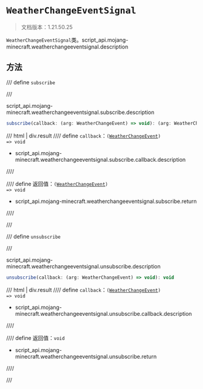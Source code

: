 # `WeatherChangeEventSignal`

> 文档版本：1.21.50.25

`WeatherChangeEventSignal`类。script_api.mojang-minecraft.weatherchangeeventsignal.description

## 方法

/// define
`subscribe`


///

script_api.mojang-minecraft.weatherchangeeventsignal.subscribe.description

```js
subscribe(callback: (arg: WeatherChangeEvent) => void): (arg: WeatherChangeEvent) => void
```

/// html | div.result
//// define
`callback`：<code>(<a href="../weatherchangeevent/">WeatherChangeEvent</a>) =&gt; void</code>

- script_api.mojang-minecraft.weatherchangeeventsignal.subscribe.callback.description


////

//// define
返回值：<code>(<a href="../weatherchangeevent/">WeatherChangeEvent</a>) =&gt; void</code>

- script_api.mojang-minecraft.weatherchangeeventsignal.subscribe.return


////

///


/// define
`unsubscribe`


///

script_api.mojang-minecraft.weatherchangeeventsignal.unsubscribe.description

```js
unsubscribe(callback: (arg: WeatherChangeEvent) => void): void
```

/// html | div.result
//// define
`callback`：<code>(<a href="../weatherchangeevent/">WeatherChangeEvent</a>) =&gt; void</code>

- script_api.mojang-minecraft.weatherchangeeventsignal.unsubscribe.callback.description


////

//// define
返回值：`void`

- script_api.mojang-minecraft.weatherchangeeventsignal.unsubscribe.return


////

///

